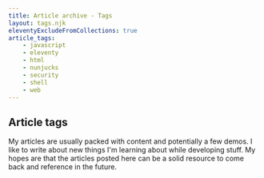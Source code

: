 ```yaml
---
title: Article archive - Tags
layout: tags.njk
eleventyExcludeFromCollections: true
article_tags: 
    - javascript
    - eleventy
    - html
    - nunjucks
    - security
    - shell
    - web
---
```


## Article tags

My articles are usually packed with content and potentially a few demos. I like to write about new things I'm learning about while developing stuff. My hopes are that the articles posted here can be a solid resource to come back and reference in the future. 